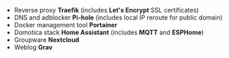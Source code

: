 - Reverse proxy **Traefik** (includes **Let's Encrypt** SSL certificates)
- DNS and adblocker **Pi-hole** (includes local IP reroute for public domain)
- Docker management tool **Portainer**
- Domotica stack **Home Assistant** (includes **MQTT** and **ESPHome**)
- Groupware **Nextcloud**
- Weblog **Grav**
